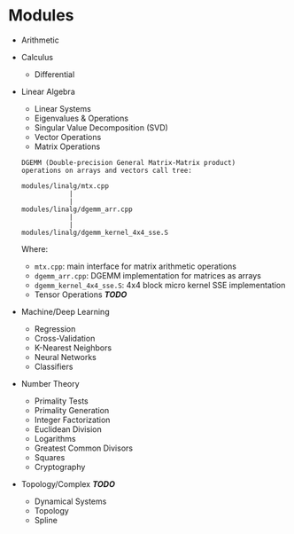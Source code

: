 Modules
====
* Arithmetic
* Calculus
    - Differential
* Linear Algebra
    - Linear Systems
    - Eigenvalues & Operations
    - Singular Value Decomposition (SVD)
    - Vector Operations
    - Matrix Operations
    ```
    DGEMM (Double-precision General Matrix-Matrix product) 
    operations on arrays and vectors call tree:

    modules/linalg/mtx.cpp
                |
                |
    modules/linalg/dgemm_arr.cpp
                |
                |
    modules/linalg/dgemm_kernel_4x4_sse.S
    ```
    Where:
    * `mtx.cpp`: main interface for matrix arithmetic operations
    * `dgemm_arr.cpp`: DGEMM implementation for matrices as arrays
    * `dgemm_kernel_4x4_sse.S`: 4x4 block micro kernel SSE implementation
    - Tensor Operations ***TODO***

* Machine/Deep Learning
    - Regression
    - Cross-Validation
    - K-Nearest Neighbors
    - Neural Networks
    - Classifiers

* Number Theory
    - Primality Tests
    - Primality Generation
    - Integer Factorization
    - Euclidean Division
    - Logarithms
    - Greatest Common Divisors
    - Squares
    - Cryptography

* Topology/Complex ***TODO***
    - Dynamical Systems
    - Topology
    - Spline
